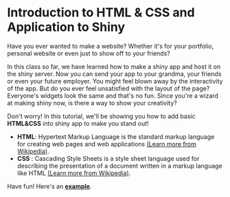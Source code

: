 # Introduction to HTML & CSS and Application to Shiny

Have you ever wanted to make a website? Whether it's for your portfolio, personal website or even just to show off to your friends?

In this class so far, we have learned how to make a shiny app and host it on the shiny server. Now you can send your app to your grandma, your friends or even your future employer. You might feel blown away by the interactivity of the app. But do you ever feel unsatisfied with the layout of the page? Everyone's widgets look the same and that's no fun. Since you're a wizard at making shiny now, is there a way to show your creativity?

Don't worry! In this tutorial, we'll be showing you how to add basic **HTML&CSS** into shiny app to make you stand out!

- **HTML**: Hypertext Markup Language is the standard markup language for creating web pages and web applications [(Learn more from Wikipedia)](https://en.wikipedia.org/wiki/HTML).
- **CSS** : Cascading Style Sheets is a style sheet language used for describing the presentation of a document written in a markup language like HTML [(Learn more from Wikipedia)](https://en.wikipedia.org/wiki/Cascading_Style_Sheets).

Have fun!
Here's an **[example](https://yan530.shinyapps.io/Info201GroupProj/)**. 
